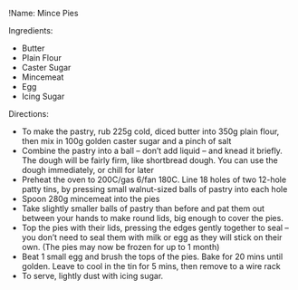 !Name: Mince Pies

Ingredients:
- Butter
- Plain Flour
- Caster Sugar
- Mincemeat
- Egg
- Icing Sugar

Directions:
- To make the pastry, rub 225g cold, diced butter into 350g plain flour, then mix in 100g golden caster sugar and a pinch of salt
- Combine the pastry into a ball – don’t add liquid – and knead it briefly. The dough will be fairly firm, like shortbread dough. You can use the dough immediately, or chill for later
- Preheat the oven to 200C/gas 6/fan 180C. Line 18 holes of two 12-hole patty tins, by pressing small walnut-sized balls of pastry into each hole
- Spoon 280g mincemeat into the pies
- Take slightly smaller balls of pastry than before and pat them out between your hands to make round lids, big enough to cover the pies. 
- Top the pies with their lids, pressing the edges gently together to seal – you don’t need to seal them with milk or egg as they will stick on their own. (The pies may now be frozen for up to 1 month)
- Beat 1 small egg and brush the tops of the pies. Bake for 20 mins until golden. Leave to cool in the tin for 5 mins, then remove to a wire rack
- To serve, lightly dust with icing sugar.

